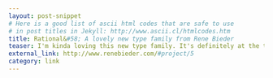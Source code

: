 ```yaml
---
layout: post-snippet
# Here is a good list of ascii html codes that are safe to use
# in post titles in Jekyll: http://www.ascii.cl/htmlcodes.htm
title: Rational&#58; A lovely new type family from Rene Bieder
teaser: I'm kinda loving this new type family. It's definitely at the top of my  wish list.
external_link: http://www.renebieder.com/#project/5
category: link
---
```

